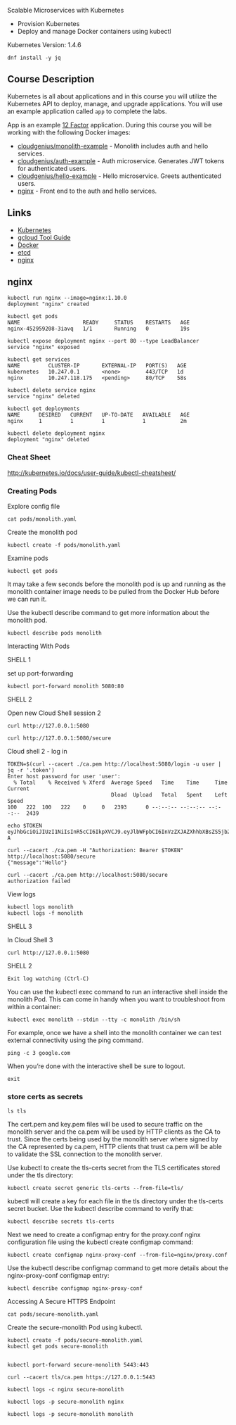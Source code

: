 Scalable Microservices with Kubernetes

* Provision Kubernetes
* Deploy and manage Docker containers using kubectl

Kubernetes Version: 1.4.6

    dnf install -y jq

## Course Description

Kubernetes is all about applications and in this course you will utilize the Kubernetes API to deploy, manage, and upgrade applications. You will use an example application called `app` to complete the labs.

App is an example [12 Factor](https://12factor.net/) application. During this course you will be working with the following Docker images:

* [cloudgenius/monolith-example](https://hub.docker.com/r/cloudgenius/monolith-example) - Monolith includes auth and hello services.
* [cloudgenius/auth-example](https://hub.docker.com/r/cloudgenius/auth-example) - Auth microservice. Generates JWT tokens for authenticated users.
* [cloudgenius/hello-example](https://hub.docker.com/r/cloudgenius/hello-example) - Hello microservice. Greets authenticated users.
* [nginx](https://hub.docker.com/_/nginx) - Front end to the auth and hello services.

## Links

  * [Kubernetes](http://kubernetes.io/)
  * [gcloud Tool Guide](https://cloud.google.com/sdk/gcloud)
  * [Docker](https://docs.docker.com)
  * [etcd](https://coreos.com/docs/distributed-configuration/getting-started-with-etcd)
  * [nginx](http://nginx.org)


## nginx

```
kubectl run nginx --image=nginx:1.10.0
deployment "nginx" created

kubectl get pods
NAME                    READY     STATUS    RESTARTS   AGE
nginx-452959208-3iavq   1/1       Running   0          19s

kubectl expose deployment nginx --port 80 --type LoadBalancer
service "nginx" exposed

kubectl get services
NAME         CLUSTER-IP       EXTERNAL-IP   PORT(S)   AGE
kubernetes   10.247.0.1       <none>        443/TCP   1d
nginx        10.247.118.175   <pending>     80/TCP    58s

kubectl delete service nginx
service "nginx" deleted

kubectl get deployments
NAME      DESIRED   CURRENT   UP-TO-DATE   AVAILABLE   AGE
nginx     1         1         1            1           2m

kubectl delete deployment nginx
deployment "nginx" deleted
```


### Cheat Sheet

http://kubernetes.io/docs/user-guide/kubectl-cheatsheet/

### Creating Pods

Explore config file

    cat pods/monolith.yaml

Create the monolith pod

    kubectl create -f pods/monolith.yaml

Examine pods

    kubectl get pods

It may take a few seconds before the monolith pod is up and running as the monolith container image needs to be pulled from the Docker Hub before we can run it.

Use the kubectl describe command to get more information about the monolith pod.

    kubectl describe pods monolith


Interacting With Pods

SHELL 1

set up port-forwarding

    kubectl port-forward monolith 5080:80

SHELL 2

Open new Cloud Shell session 2

    curl http://127.0.0.1:5080

    curl http://127.0.0.1:5080/secure

Cloud shell 2 - log in


    TOKEN=$(curl --cacert ./ca.pem http://localhost:5080/login -u user | jq -r '.token')
    Enter host password for user 'user':
      % Total    % Received % Xferd  Average Speed   Time    Time     Time  Current
                                     Dload  Upload   Total   Spent    Left  Speed
    100   222  100   222    0     0   2393      0 --:--:-- --:--:-- --:--:--  2439

    echo $TOKEN
    eyJhbGciOiJIUzI1NiIsInR5cCI6IkpXVCJ9.eyJlbWFpbCI6InVzZXJAZXhhbXBsZS5jb20iLCJleHAiOjE0ODA5MDg1MjUsImlhdCI6MTQ4MDY0OTMyNSwiaXNzIjoiYXV0aC5zZXJ2aWNlIiwic3ViIjoidXNlciJ9.JQIsbDRxxai1nxlYjGLfsW6V_Pe19kchJpE0PGP4Z-A

    curl --cacert ./ca.pem -H "Authorization: Bearer $TOKEN" http://localhost:5080/secure
    {"message":"Hello"}

    curl --cacert ./ca.pem http://localhost:5080/secure
    authorization failed

View logs

    kubectl logs monolith
    kubectl logs -f monolith

SHELL 3

In Cloud Shell 3

    curl http://127.0.0.1:5080

SHELL 2

    Exit log watching (Ctrl-C)

You can use the kubectl exec command to run an interactive shell inside the monolith Pod. This can come in handy when you want to troubleshoot from within a container:

    kubectl exec monolith --stdin --tty -c monolith /bin/sh

For example, once we have a shell into the monolith container we can test external connectivity using the ping command.

    ping -c 3 google.com

When you’re done with the interactive shell be sure to logout.

    exit

### store certs as secrets

    ls tls

The cert.pem and key.pem files will be used to secure traffic on the monolith server and the ca.pem will be used by HTTP clients as the CA to trust. Since the certs being used by the monolith server where signed by the CA represented by ca.pem, HTTP clients that trust ca.pem will be able to validate the SSL connection to the monolith server.

Use kubectl to create the tls-certs secret from the TLS certificates stored under the tls directory:

    kubectl create secret generic tls-certs --from-file=tls/

kubectl will create a key for each file in the tls directory under the tls-certs secret bucket. Use the kubectl describe command to verify that:

    kubectl describe secrets tls-certs

Next we need to create a configmap entry for the proxy.conf nginx configuration file using the kubectl create configmap command:

    kubectl create configmap nginx-proxy-conf --from-file=nginx/proxy.conf

Use the kubectl describe configmap command to get more details about the nginx-proxy-conf configmap entry:

    kubectl describe configmap nginx-proxy-conf

Accessing A Secure HTTPS Endpoint

	cat pods/secure-monolith.yaml

Create the secure-monolith Pod using kubectl.

	kubectl create -f pods/secure-monolith.yaml
	kubectl get pods secure-monolith


	kubectl port-forward secure-monolith 5443:443

    curl --cacert tls/ca.pem https://127.0.0.1:5443

	kubectl logs -c nginx secure-monolith

	kubectl logs -p secure-monolith nginx

	kubectl logs -p secure-monolith monolith
